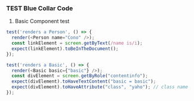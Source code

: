 ### TEST Blue Collar Code


1. Basic Component test

```ts // Person.tsx
test('renders a Person', () => {
  render(<Person name="Cono" />);
  const linkElement = screen.getByText(/name is/i);
  expect(linkElement).toBeInTheDocument();
});
```


```ts // Basic.tsx getByRole 
test('renders a Basic', () => {
  render(<Basic basic={"basic"} />);
  const divElement = screen.getByRole("contentinfo");
  expect(divElement).toHaveTextContent("basic = basic");
  expect(divElement).toHaveAttribute("class", "yaho"); // class name
});

```